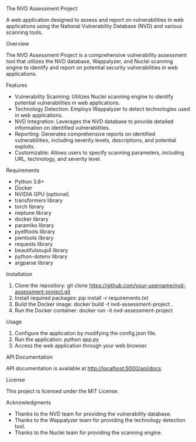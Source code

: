 The NVD Assessment Project


A web application designed to assess and report on vulnerabilities in web applications using the National Vulnerability Database (NVD) and various scanning tools.

Overview


The NVD Assessment Project is a comprehensive vulnerability assessment tool that utilizes the NVD database, Wappalyzer, and Nuclei scanning engine to identify and report on potential security vulnerabilities in web applications.

Features


- Vulnerability Scanning: Utilizes Nuclei scanning engine to identify potential vulnerabilities in web applications.
- Technology Detection: Employs Wappalyzer to detect technologies used in web applications.
- NVD Integration: Leverages the NVD database to provide detailed information on identified vulnerabilities.
- Reporting: Generates comprehensive reports on identified vulnerabilities, including severity levels, descriptions, and potential exploits.
- Customizable: Allows users to specify scanning parameters, including URL, technology, and severity level.

Requirements


- Python 3.8+
- Docker
- NVIDIA GPU (optional)
- transformers library
- torch library
- neptune library
- docker library
- paramiko library
- pyelftools library
- pwntools library
- requests library
- beautifulsoup4 library
- python-dotenv library
- argparse library

Installation


1. Clone the repository: git clone https://github.com/your-username/nvd-assessment-project.git
2. Install required packages: pip install -r requirements.txt
3. Build the Docker image: docker build -t nvd-assessment-project .
4. Run the Docker container: docker run -it nvd-assessment-project

Usage


1. Configure the application by modifying the config.json file.
2. Run the application: python app.py
3. Access the web application through your web browser.

API Documentation


API documentation is available at <http://localhost:5000/api/docs>.


License


This project is licensed under the MIT License.

Acknowledgments


- Thanks to the NVD team for providing the vulnerability database.
- Thanks to the Wappalyzer team for providing the technology detection tool.
- Thanks to the Nuclei team for providing the scanning engine.
